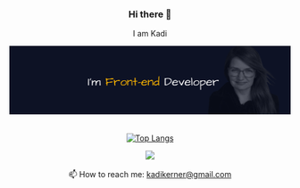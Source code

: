 <div align="center">



### Hi there 👋

I am Kadi

<img src="./github.png" alt="banner" />
<br /><br />

[![Top Langs](https://github-readme-stats.vercel.app/api/top-langs/?username=punane06&layout=compact)](https://github.com/punane06)
  
  ![](https://komarev.com/ghpvc/?username=punane06&color=lightgrey)

📫 How to reach me: kadikerner@gmail.com

</div>
